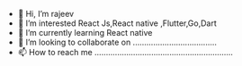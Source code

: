 - 👋 Hi, I’m rajeev
- 👀 I’m interested React Js,React native ,Flutter,Go,Dart
- 🌱 I’m currently learning React native
- 💞️ I’m looking to collaborate on .....................................
- 📫 How to reach me .............................................................

<!---
rajeevCs/rajeevCs is a ✨ special ✨ repository because its `README.md` (this file) appears on your GitHub profile.
You can click the Preview link to take a look at your changes.
--->

